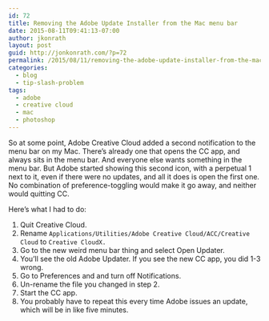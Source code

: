 ```yaml
---
id: 72
title: Removing the Adobe Update Installer from the Mac menu bar
date: 2015-08-11T09:41:13-07:00
author: jkonrath
layout: post
guid: http://jonkonrath.com/?p=72
permalink: /2015/08/11/removing-the-adobe-update-installer-from-the-mac-menu-bar/
categories:
  - blog
  - tip-slash-problem
tags:
  - adobe
  - creative cloud
  - mac
  - photoshop
---
```

So at some point, Adobe Creative Cloud added a second notification to the menu bar on my Mac. There&#8217;s already one that opens the CC app, and always sits in the menu bar. And everyone else wants something in the menu bar. But Adobe started showing this second icon, with a perpetual 1 next to it, even if there were no updates, and all it does is open the first one. No combination of preference-toggling would make it go away, and neither would quitting CC.

Here&#8217;s what I had to do:

  1. Quit Creative Cloud.
  2. Rename `Applications/Utilities/Adobe Creative Cloud/ACC/Creative Cloud` to `Creative CloudX.`
  3. Go to the new weird menu bar thing and select Open Updater.
  4. You&#8217;ll see the old Adobe Updater. If you see the new CC app, you did 1-3 wrong.
  5. Go to Preferences and and turn off Notifications.
  6. Un-rename the file you changed in step 2.
  7. Start the CC app.
  8. You probably have to repeat this every time Adobe issues an update, which will be in like five minutes.
